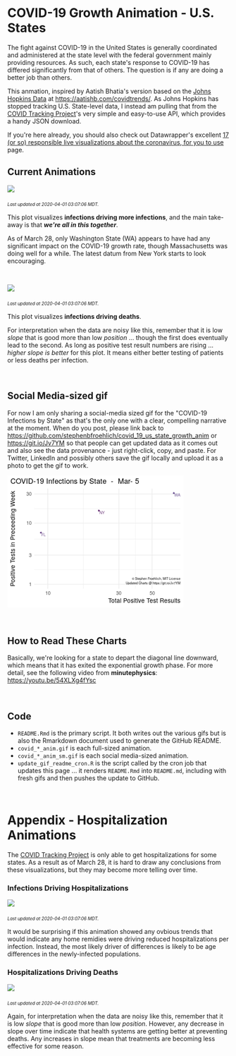 COVID-19 Growth Animation - U.S. States
================

The fight against COVID-19 in the United States is generally coordinated and administered at the state level with the federal government mainly providing resources. As such, each state's response to COVID-19 has differed significantly from that of others. The question is if any are doing a better job than others.

This anmation, inspired by Aatish Bhatia's version based on the [Johns Hopkins Data](https://github.com/CSSEGISandData/COVID-19) at <https://aatishb.com/covidtrends/>. As Johns Hopkins has stopped tracking U.S. State-level data, I instead am pulling that from the [COVID Tracking Project](https://covidtracking.com/)'s very simple and easy-to-use API, which provides a handy JSON download.

If you're here already, you should also check out Datawrapper's excellent [17 (or so) responsible live visualizations about the coronavirus, for you to use](https://blog.datawrapper.de/coronaviruscharts/) page.

Current Animations
------------------

![](covid_growth_anim.gif)

<font size="1">*Last updated at 2020-04-01 03:07:06 MDT.*</font>

This plot visualizes **infections driving more infections**, and the main take-away is that ***we're all in this together***.

As of March 28, only Washington State (WA) appears to have had any significant impact on the COVID-19 growth rate, though Massachusetts was doing well for a while. The latest datum from New York starts to look encouraging.

 

![](covid_death_p_anim.gif)

<font size="1">*Last updated at 2020-04-01 03:07:06 MDT.*</font>

This plot visualizes **infections driving deaths**.

For interpretation when the data are noisy like this, remember that it is low *slope* that is good more than low *position* ... though the first does eventually lead to the second. As long as positive test result numbers are rising ... *higher slope is better* for this plot. It means either better testing of patients or less deaths per infection.

 

Social Media-sized gif
----------------------

For now I am only sharing a social-media sized gif for the "COVID-19 Infections by State" as that's the only one with a clear, compelling narrative at the moment. When do you post, please link back to <https://github.com/stephenbfroehlich/covid_19_us_state_growth_anim> or <https://git.io/Jv7YM> so that people can get updated data as it comes out and also see the data provenance - just right-click, copy, and paste. For Twitter, LinkedIn and possibly others save the gif locally and upload it as a photo to get the gif to work.

![](covid_growth_anim_sm.gif)

 

How to Read These Charts
------------------------

Basically, we're looking for a state to depart the diagonal line downward, which means that it has exited the exponential growth phase. For more detail, see the following video from **minutephysics**: <https://youtu.be/54XLXg4fYsc>

 

Code
----

-   `README.Rmd` is the primary script. It both writes out the various gifs but is also the Rmarkdown document used to generate the GitHub README.
-   `covid_*_anim.gif` is each full-sized animation.
-   `covid_*_anim_sm.gif` is each social media-sized animation.
-   `update_gif_readme_cron.R` is the script called by the cron job that updates this page ... it renders `README.Rmd` into `README.md`, including with fresh gifs and then pushes the update to GitHub.

 

Appendix - Hospitalization Animations
=====================================

The [COVID Tracking Project](https://covidtracking.com/) is only able to get hospitalizations for some states. As a result as of March 28, it is hard to draw any conclusions from these visualizations, but they may become more telling over time.

### Infections Driving Hospitalizations

![](covid_hosp_anim.gif)

<font size="1">*Last updated at 2020-04-01 03:07:06 MDT.*</font>

It would be surprising if this animation showed any ovbious trends that would indicate any home remidies were driving reduced hospitalizations per infection. Instead, the most likely driver of differences is likely to be age differences in the newly-infected populations.

### Hospitalizations Driving Deaths

![](covid_death_h_anim.gif)

<font size="1">*Last updated at 2020-04-01 03:07:06 MDT.*</font>

Again, for interpretation when the data are noisy like this, remember that it is low *slope* that is good more than low *position*. However, any decrease in slope over time indicate that health systems are getting better at preventing deaths. Any increases in slope mean that treatments are becoming less effective for some reason.
